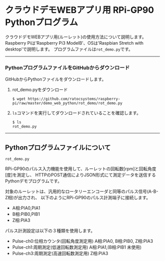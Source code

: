 # クラウドデモWEBアプリ用 RPi-GP90 Pythonプログラム

クラウドデモWEBアプリ用(ルーレット)の使用方法について説明します。  
Raspberry Piは'Raspberry Pi3 ModelB'、OSは'Raspbian Stretch with desktop'で説明します。
プログラムファイルは`rot_demo.py`です。  

  
***
### PythonプログラムファイルをGitHubからダウンロード  
GitHubからPythonファイルをダウンロードします。
1. rot_demo.pyをダウンロード
    ```
    $ wget https://github.com/ratocsystems/raspberry-pi/raw/master/demo_web_python/rot_demo/rot_demo.py  
    ```  

1. `ls`コマンドを実行してダウンロードされていることを確認します。
    ```
    $ ls  
    rot_demo.py
    ```
  
***
## Pythonプログラムファイルについて
  
`rot_demo.py`  

RPi-GP90のパルス入力機能を使用して、ルーレットの回転数[rpm]と回転角度[度]を測定し、
HTTPのPOST通信によりJSON形式にて測定データを送信するPythonデモプログラムです。  

対象のルーレットは、汎用的なロータリーエンコーダと同等のパルス信号(A-B-Z相)が出力され、
以下のようにRPi-GP90のパルス計測端子に接続します。  
- A相:PIA0,PIA1
- B相:PIB0,PIB1
- Z相:PIA3

パルス計測設定は以下の３種類を使用します。  
- Pulse-ch0:位相カウンタ(回転角度測定用) A相:PIA0, B相:PIB0, Z相:PIA3  
- Pulse-ch1:周期測定(低速回転数測定用)   A相:PIA1,(B相:PIB1 未使用)  
- Pulse-ch3:周期測定(高速回転数測定用)   Z相:PIA3  
